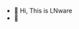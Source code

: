 - 👋 Hi, This is LNware
- 👀


<!---
Lallajit/Lallajit is a ✨ special ✨ repository because its `README.md` (this file) appears on your GitHub profile.
You can click the Preview link to take a look at your changes.
--->
